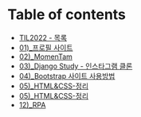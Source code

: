 # Table of contents

* [TIL2022 - 목록](README.md)
* [01)\_프로필 사이트](01\)\_firebase-portfolio/README.md)
* [02)\_MomenTam](02\)\_mometam/README.md)
* [03)\_Django Study - 인스타그램 클론](03\)\_PyCharm\_Django\_Instagram/README.md)
* [04)\_Bootstrap 사이트 사용방법](06\)\_bootstrap-study/Readme.md)
* [05)\_HTML&CSS-정리](13\)\_HTML&CSS/READ_HTML.md)
* [05)\_HTML&CSS-정리](13\)\_HTML&CSS/READ_HTML_with_CSS.md)
* [12)\_RPA](12-\_rpa/README.md)
